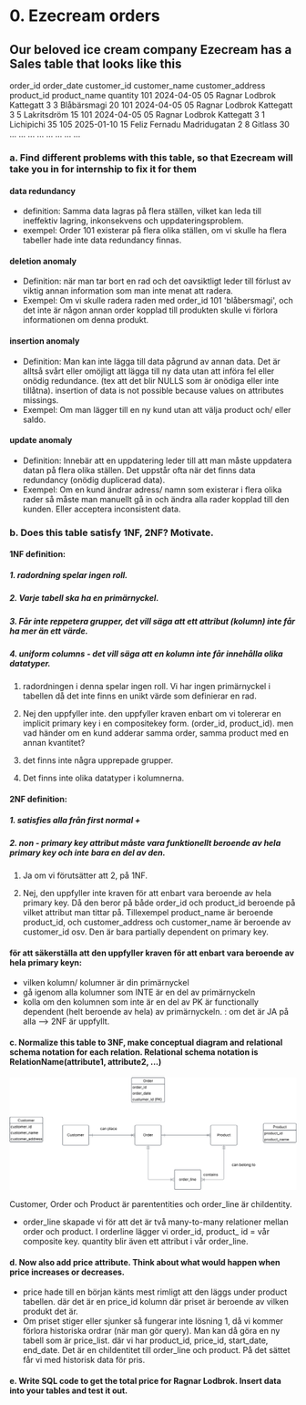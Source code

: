# 0. Ezecream orders
## Our beloved ice cream company Ezecream has a Sales table that looks like this

order_id	order_date	customer_id	customer_name	customer_address	product_id	product_name	quantity
101	2024-04-05	05	Ragnar Lodbrok	Kattegatt 3	3	Blåbärsmagi	20
101	2024-04-05	05	Ragnar Lodbrok	Kattegatt 3	5	Lakritsdröm	15
101	2024-04-05	05	Ragnar Lodbrok	Kattegatt 3	1	Lichipichi	35
105	2025-01-10	15	Feliz Fernadu	Madridugatan 2	8	Gitlass	30
...	...	...	...	...	...	...	...
### a. Find different problems with this table, so that Ezecream will take you in for internship to fix it for them

#### data redundancy
- definition: Samma data lagras på flera ställen, vilket kan leda till ineffektiv lagring, inkonsekvens och uppdateringsproblem.
- exempel: Order 101 existerar på flera olika ställen, om vi skulle ha flera tabeller hade inte data redundancy finnas.
#### deletion anomaly 
- Definition: när man tar bort en rad och det oavsiktligt leder till förlust av viktig annan information som man inte menat att radera.
- Exempel: Om vi skulle radera raden med order_id 101 'blåbersmagi', och det inte är någon annan order kopplad till produkten skulle vi förlora informationen om denna produkt.
#### insertion anomaly
- Definition: Man kan inte lägga till data pågrund av annan data. Det är alltså svårt eller omöjligt att lägga till ny data utan att införa fel eller onödig redundance. (tex att det blir NULLS som är onödiga eller inte tillåtna). insertion of data is not possible because values on attributes missings.
- Exempel: Om man lägger till en ny kund utan att välja product och/ eller saldo.
#### update anomaly
- Definition: Innebär att en uppdatering leder till att man måste uppdatera datan på flera olika ställen. Det uppstår ofta när det finns data redundancy (onödig duplicerad data).
- Exempel: Om en kund ändrar adress/ namn som existerar i flera olika rader så måste man manuellt gå in och ändra alla rader kopplad till den kunden. Eller acceptera inconsistent data. 

### b. Does this table satisfy 1NF, 2NF? Motivate.

#### 1NF definition: 
##### 1. radordning spelar ingen roll. 
##### 2. Varje tabell ska ha en primärnyckel. 
##### 3. Får inte reppetera grupper, det vill säga att ett attribut (kolumn) inte får ha mer än ett värde.
##### 4. uniform columns - det vill säga att en kolumn inte får innehålla olika datatyper.

1. radordningen i denna spelar ingen roll. Vi har ingen primärnyckel i tabellen då det inte finns en unikt värde som definierar en rad. 

2. Nej den uppfyller inte. den uppfyller kraven enbart om vi tolererar en implicit primary key i en compositekey form. (order_id, product_id).
men vad händer om en kund adderar samma order, samma product med en annan kvantitet?

3. det finns inte några upprepade grupper.

4. Det finns inte olika datatyper i kolumnerna.

#### 2NF definition:
##### 1. satisfies alla från first normal +
##### 2. non - primary key attribut måste vara funktionellt beroende av hela primary key och inte bara en del av den.

1. Ja om vi förutsätter att 2, på 1NF.

2. Nej, den uppfyller inte kraven för att enbart vara beroende av hela primary key. Då den beror på både order_id och product_id beroende på vilket attribut man tittar på. Tillexempel product_name är beroende product_id, och customer_address och customer_name är beroende av customer_id osv. Den är bara partially dependent on primary key.
#### för att säkerställa att den uppfyller kraven för att enbart vara beroende av hela primary keyn:
- vilken kolumn/ kolumner är din primärnyckel
- gå igenom alla kolumner som INTE är en del av primärnyckeln
- kolla om den kolumnen som inte är en del av PK är functionally dependent (helt beroende av hela) av primärnyckeln.
: om det är JA på alla --> 2NF är uppfyllt. 

#### c. Normalize this table to 3NF, make conceptual diagram and relational schema notation for each relation. Relational schema notation is RelationName(attribute1, attribute2, ...)

<img src = "../assets/exercise2.0.png" width=600>

Customer, Order och Product är parententities och order_line är childentity. 
- order_line skapade vi för att det är två many-to-many relationer mellan order och product. I orderline lägger vi order_id, product_ id = vår composite key. quantity blir även ett attribut i vår order_line.

#### d. Now also add price attribute. Think about what would happen when price increases or decreases.

- price hade till en början känts mest rimligt att den läggs under product tabellen. där det är en price_id kolumn där priset är beroende av vilken produkt det är.
- Om priset stiger eller sjunker så fungerar inte lösning 1, då vi kommer förlora historiska ordrar (när man gör query). Man kan då göra en ny tabell som är price_list. där vi har product_id, price_id, start_date, end_date. Det är en childentitet till order_line och product. På det sättet får vi med historisk data för pris.

#### e. Write SQL code to get the total price for Ragnar Lodbrok. Insert data into your tables and test it out.


